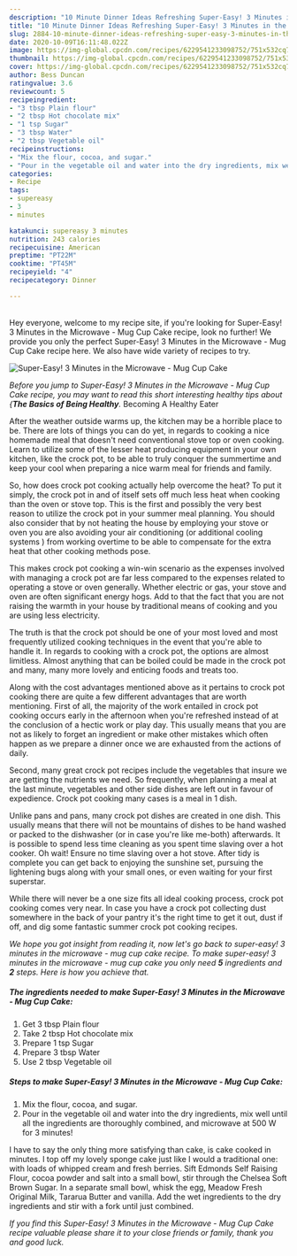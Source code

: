```yaml
---
description: "10 Minute Dinner Ideas Refreshing Super-Easy! 3 Minutes in the Microwave - Mug Cup Cake"
title: "10 Minute Dinner Ideas Refreshing Super-Easy! 3 Minutes in the Microwave - Mug Cup Cake"
slug: 2884-10-minute-dinner-ideas-refreshing-super-easy-3-minutes-in-the-microwave-mug-cup-cake
date: 2020-10-09T16:11:48.022Z
image: https://img-global.cpcdn.com/recipes/6229541233098752/751x532cq70/super-easy-3-minutes-in-the-microwave-mug-cup-cake-recipe-main-photo.jpg
thumbnail: https://img-global.cpcdn.com/recipes/6229541233098752/751x532cq70/super-easy-3-minutes-in-the-microwave-mug-cup-cake-recipe-main-photo.jpg
cover: https://img-global.cpcdn.com/recipes/6229541233098752/751x532cq70/super-easy-3-minutes-in-the-microwave-mug-cup-cake-recipe-main-photo.jpg
author: Bess Duncan
ratingvalue: 3.6
reviewcount: 5
recipeingredient:
- "3 tbsp Plain flour"
- "2 tbsp Hot chocolate mix"
- "1 tsp Sugar"
- "3 tbsp Water"
- "2 tbsp Vegetable oil"
recipeinstructions:
- "Mix the flour, cocoa, and sugar."
- "Pour in the vegetable oil and water into the dry ingredients, mix well until all the ingredients are thoroughly combined, and microwave at 500 W for 3 minutes!"
categories:
- Recipe
tags:
- supereasy
- 3
- minutes

katakunci: supereasy 3 minutes 
nutrition: 243 calories
recipecuisine: American
preptime: "PT22M"
cooktime: "PT45M"
recipeyield: "4"
recipecategory: Dinner

---
```

<br>
Hey everyone, welcome to my recipe site, if you're looking for Super-Easy! 3 Minutes in the Microwave - Mug Cup Cake recipe, look no further! We provide you only the perfect Super-Easy! 3 Minutes in the Microwave - Mug Cup Cake recipe here. We also have wide variety of recipes to try.
<br>


![Super-Easy! 3 Minutes in the Microwave - Mug Cup Cake](https://img-global.cpcdn.com/recipes/6229541233098752/751x532cq70/super-easy-3-minutes-in-the-microwave-mug-cup-cake-recipe-main-photo.jpg)

<i>Before you jump to Super-Easy! 3 Minutes in the Microwave - Mug Cup Cake recipe, you may want to read this short interesting healthy tips about {<strong>The Basics of Being Healthy</strong>.</i>
Becoming A Healthy Eater


After the weather outside warms up, the kitchen may be a horrible place to be. There are lots of things you can do yet, in regards to cooking a nice homemade meal that doesn't need conventional stove top or oven cooking. Learn to utilize some of the lesser heat producing equipment in your own kitchen, like the crock pot, to be able to truly conquer the summertime and keep your cool when preparing a nice warm meal for friends and family.

So, how does crock pot cooking actually help overcome the heat? To put it simply, the crock pot in and of itself sets off much less heat when cooking than the oven or stove top. This is the first and possibly the very best reason to utilize the crock pot in your summer meal planning. You should also consider that by not heating the house by employing your stove or oven you are also avoiding your air conditioning (or additional cooling systems ) from working overtime to be able to compensate for the extra heat that other cooking methods pose.

This makes crock pot cooking a win-win scenario as the expenses involved with managing a crock pot are far less compared to the expenses related to operating a stove or oven generally. Whether electric or gas, your stove and oven are often significant energy hogs. Add to that the fact that you are not raising the warmth in your house by traditional means of cooking and you are using less electricity.

 The truth is that the crock pot should be one of your most loved and most frequently utilized cooking techniques in the event that you're able to handle it. In regards to cooking with a crock pot, the options are almost limitless.  Almost anything that can be boiled could be made in the crock pot and many, many more lovely and enticing foods and treats too.



Along with the cost advantages mentioned above as it pertains to crock pot cooking there are quite a few different advantages that are worth mentioning. First of all, the majority of the work entailed in crock pot cooking occurs early in the afternoon when you're refreshed instead of at the conclusion of a hectic work or play day. This usually means that you are not as likely to forget an ingredient or make other mistakes which often happen as we prepare a dinner once we are exhausted from the actions of daily.

Second, many great crock pot recipes include the vegetables that insure we are getting the nutrients we need. So frequently, when planning a meal at the last minute, vegetables and other side dishes are left out in favour of expedience. Crock pot cooking many cases is a meal in 1 dish.

 Unlike pans and pans, many crock pot dishes are created in one dish. This usually means that there will not be mountains of dishes to be hand washed or packed to the dishwasher (or in case you're like me-both) afterwards. It is possible to spend less time cleaning as you spent time slaving over a hot cooker. Oh wait! Ensure no time slaving over a hot stove. After tidy is complete you can get back to enjoying the sunshine set, pursuing the lightening bugs along with your small ones, or even waiting for your first superstar.

While there will never be a one size fits all ideal cooking process, crock pot cooking comes very near. In case you have a crock pot collecting dust somewhere in the back of your pantry it's the right time to get it out, dust if off, and dig some fantastic summer crock pot cooking recipes.


<i>We hope you got insight from reading it, now let's go back to super-easy! 3 minutes in the microwave - mug cup cake recipe. To make super-easy! 3 minutes in the microwave - mug cup cake you only need <strong>5</strong> ingredients and <strong>2</strong> steps. Here is how you achieve that.
</i>

##### The ingredients needed to make Super-Easy! 3 Minutes in the Microwave - Mug Cup Cake:

1. Get 3 tbsp Plain flour
1. Take 2 tbsp Hot chocolate mix
1. Prepare 1 tsp Sugar
1. Prepare 3 tbsp Water
1. Use 2 tbsp Vegetable oil


##### Steps to make Super-Easy! 3 Minutes in the Microwave - Mug Cup Cake:

1. Mix the flour, cocoa, and sugar.
1. Pour in the vegetable oil and water into the dry ingredients, mix well until all the ingredients are thoroughly combined, and microwave at 500 W for 3 minutes!


I have to say the only thing more satisfying than cake, is cake cooked in minutes. I top off my lovely sponge cake just like I would a traditional one: with loads of whipped cream and fresh berries. Sift Edmonds Self Raising Flour, cocoa powder and salt into a small bowl, stir through the Chelsea Soft Brown Sugar. In a separate small bowl, whisk the egg, Meadow Fresh Original Milk, Tararua Butter and vanilla. Add the wet ingredients to the dry ingredients and stir with a fork until just combined. 

<i>If you find this Super-Easy! 3 Minutes in the Microwave - Mug Cup Cake recipe valuable please share it to your close friends or family, thank you and good luck.</i>

